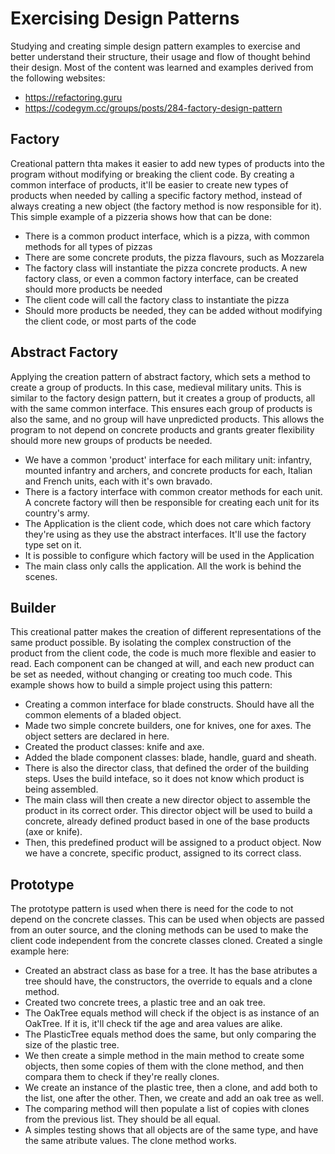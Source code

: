 # Exercising Design Patterns

Studying and creating simple design pattern examples to exercise and better understand their structure, their usage and flow of thought behind their design. 
Most of the content was learned and examples derived from the following websites:

 * https://refactoring.guru
 * https://codegym.cc/groups/posts/284-factory-design-pattern

## Factory

Creational pattern thta makes it easier to add new types of products into the program without modifying or breaking the client code.
By creating a common interface of products, it'll be easier to create new types of products when needed by calling a specific factory method, instead of always creating a new object (the factory method is now responsible for it).
This simple example of a pizzeria shows how that can be done:

 * There is a common product interface, which is a pizza, with common methods for all types of pizzas
 * There are some concrete produts, the pizza flavours, such as Mozzarela
 * The factory class will instantiate the pizza concrete products. A new factory class, or even a common factory interface, can be created should more products be needed
 * The client code will call the factory class to instantiate the pizza
 * Should more products be needed, they can be added without modifying the client code, or most parts of the code
 
## Abstract Factory

Applying the creation pattern of abstract factory, which sets a method to create a group of products. In this case, medieval military units.
This is similar to the factory design pattern, but it creates a group of products, all with the same common interface. This ensures each group of products is also the same, and no group will have unpredicted products.
This allows the program to not depend on concrete products and grants greater flexibility should more new groups of products be needed.

 * We have a common 'product' interface for each military unit: infantry, mounted infantry and archers, and concrete products for each, Italian and French units, each with it's own bravado.
 * There is a factory interface with common creator methods for each unit. A concrete factory will then be responsible for creating each unit for its country's army.
 * The Application is the client code, which does not care which factory they're using as they use the abstract interfaces. It'll use the factory type set on it.
 * It is possible to configure which factory will be used in the Application
 * The main class only calls the application. All the work is behind the scenes.
 
## Builder

This creational patter makes the creation of different representations of the same product possible.
By isolating the complex construction of the product from the client code, the code is much more flexible and easier to read.
Each component can be changed at will, and each new product can be set as needed, without changing or creating too much code.
This example shows how to build a simple project using this pattern:

 * Creating a common interface for blade constructs. Should have all the common elements of a bladed object.
 * Made two simple concrete builders, one for knives, one for axes. The object setters are declared in here.
 * Created the product classes: knife and axe.
 * Added the blade component classes: blade, handle, guard and sheath.
 * There is also the director class, that defined the order of the building steps. Uses the build inteface, so it does not know which product is being assembled.
 * The main class will then create a new director object to assemble the product in its correct order. This director object will be used to build a concrete, already defined product based in one of the base products (axe or knife).
 * Then, this predefined product will be assigned to a product object. Now we have a concrete, specific product, assigned to its correct class.
 
## Prototype

The prototype pattern is used when there is need for the code to not depend on the concrete classes.
This can be used when objects are passed from an outer source, and the cloning methods can be used to make the client code independent from the concrete classes cloned.
Created a single example here:

 * Created an abstract class as base for a tree. It has the base atributes a tree should have, the constructors, the override to equals and a clone method.
 * Created two concrete trees, a plastic tree and an oak tree.
 * The OakTree equals method will check if the object is as instance of an OakTree. If it is, it'll check tif the age and area values are alike.
 * The PlasticTree equals method does the same, but only comparing the size of the plastic tree.
 * We then create a simple method in the main method to create some objects, then some copies of them with the clone method, and then compara them to check if they're really clones.
 * We create an instance of the plastic tree, then a clone, and add both to the list, one after the other. Then, we create and add an oak tree as well.
 * The comparing method will then populate a list of copies with clones from the previous list. They should be all equal.
 * A simples testing shows that all objects are of the same type, and have the same atribute values. The clone method works.
 
